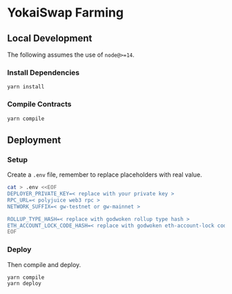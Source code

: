 # YokaiSwap Farming

## Local Development

The following assumes the use of `node@>=14`.

### Install Dependencies

```
yarn install
```

### Compile Contracts

```sh
yarn compile
```

## Deployment

### Setup

Create a `.env` file, remember to replace placeholders with real value.

```sh
cat > .env <<EOF
DEPLOYER_PRIVATE_KEY=< replace with your private key >
RPC_URL=< polyjuice web3 rpc >
NETWORK_SUFFIX=< gw-testnet or gw-mainnet >

ROLLUP_TYPE_HASH=< replace with godwoken rollup type hash >
ETH_ACCOUNT_LOCK_CODE_HASH=< replace with godwoken eth-account-lock code hash >
EOF
```

### Deploy

Then compile and deploy.

```sh
yarn compile
yarn deploy
```
